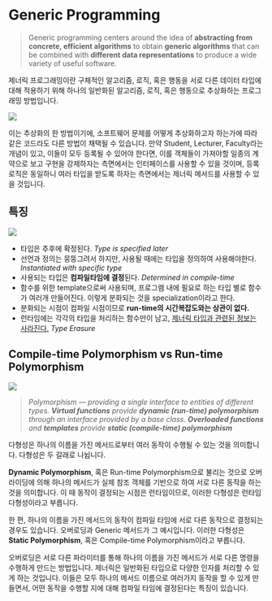 # Generic Programming

> Generic programming centers around the idea of **abstracting from concrete, efficient algorithms** to obtain **generic algorithms** that can be combined with **different data representations** to produce a wide variety of useful software.

제너릭 프로그래밍이란 구체적인 알고리즘, 로직, 혹은 행동을 서로 다른 데이터 타입에 대해 적용하기 위해 하나의 일반화된 알고리즘, 로직, 혹은 행동으로 추상화하는 프로그래밍 방법입니다.

![](https://i.imgur.com/14mcrGu.png)

이는 추상화의 한 방법이기에, 소프트웨어 문제를 어떻게 추상화하고자 하는가에 따라 같은 코드라도 다른 방법이 채택될 수 있습니다. 만약 Student, Lecturer, Faculty라는 개념이 있고, 이들이 모두 등록될 수 있어야 한다면, 이를 객체들이 가져야할 일종의 계약으로 보고 구현을 강제하자는 측면에서는 인터페이스를 사용할 수 있을 것이며, 등록 로직은 동일하니 여러 타입을 받도록 하자는 측면에서는 제너릭 메서드를 사용할 수 있을 것입니다.

## 특징
![](https://i.imgur.com/xtWYIxv.png)

* 타입은 추후에 확정된다. *Type is specified later*
* 선언과 정의는 뭉뚱그려서 하지만, 사용될 때에는 타입을 정의하여 사용해야한다. *Instantiated with specific type*
* 사용되는 타입은 **컴파일타임에 결정**된다. *Determined in compile-time*
* 함수를 위한 template으로써 사용되며, 프로그램 내에 필요로 하는 타입 별로 함수가 여러개 만들어진다. 이렇게 분화되는 것을 specialization이라고 한다.
* 분화되는 시점이 컴파일 시점이므로 **run-time의 시간복잡도와는 상관이 없다.**
* 런타임에는 각각의 타입을 처리하는 함수만이 남고, [제너릭 타입과 관련된 정보는 사라진다.](Type%20Erasure) *Type Erasure*

## Compile-time Polymorphism vs Run-time Polymorphism

![](https://i.imgur.com/mgXJH73.png)


> _Polymorphism — providing a single interface to entities of different types. **Virtual functions** provide **dynamic (run-time) polymorphism** through an interface provided by a base class. **Overloaded functions** and **templates** provide **static (compile-time) polymorphism**_

다형성은 하나의 이름을 가진 메서드로부터 여러 동작이 수행될 수 있는 것을 의미합니다. 다형성은 두 갈래로 나뉩니다.

**Dynamic Polymorphism**, 혹은 Run-time Polymorphism으로 불리는 것으로 오버라이딩에 의해 하나의 메서드가 실제 참조 객체를 기반으로 하여 서로 다른 동작을 하는 것을 의미합니다. 이 때 동작이 결정되는 시점은 런타임이므로, 이러한 다형성은 런타임 다형성이라고 부릅니다.

한 편, 하나의 이름을 가진 메서드의 동작이 컴파일 타임에 서로 다른 동작으로 결정되는 경우도 있습니다. 오버로딩과 Generic 메서드가 그 예시입니다. 이러한 다형성은 **Static Polymorphism**, 혹은 Compile-time Polymorphism이라고 부릅니다.

오버로딩은 서로 다른 파라미터를 통해 하나의 이름을 가진 메서드가 서로 다른 명령을 수행하게 만드는 방법입니다. 제너릭은 일반화된 타입으로 다양한 인자를 처리할 수 있게 하는 것입니다. 이들은 모두 하나의 메서드 이름으로 여러가지 동작을 할 수 있게 만들면서, 어떤 동작을 수행할 지에 대해 컴파일 타임에 결정된다는 특징이 있습니다.